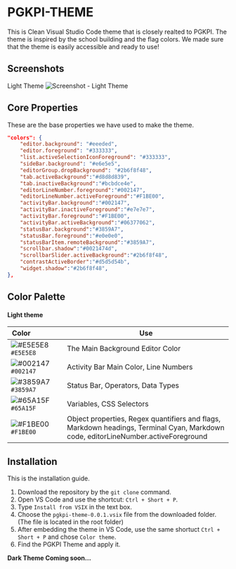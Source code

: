 # PGKPI-THEME 

This is Clean Visual Studio Code theme that is closely realted to PGKPI. The theme is inspired by the school building and the flag colors. We made sure that the theme is easily accessible and ready to use!

## Screenshots
Light Theme
![Screenshot - Light Theme](https://cdn.discordapp.com/attachments/900689339179216926/1022590122014814328/image_1.png)

## Core Properties
These are the base properties we have used to make the theme.

```json
"colors": {
	"editor.background": "#eeeded",
	"editor.foreground": "#333333",
	"list.activeSelectionIconForeground": "#333333",
	"sideBar.background": "#e6e5e5",
	"editorGroup.dropBackground": "#2b6f8f48",
	"tab.activeBackground":"#d8d8d839",
	"tab.inactiveBackground":"#bcbdce4e",
	"editorLineNumber.foreground":"#002147",
	"editorLineNumber.activeForeground":"#F1BE00",
	"activityBar.background":"#002147",
	"activityBar.inactiveForeground":"#e7e7e7",
	"activityBar.foreground":"#F1BE00",
	"activityBar.activeBackground":"#06377062",
	"statusBar.background":"#3859A7",
	"statusBar.foreground":"#e0e0e0",
	"statusBarItem.remoteBackground":"#3859A7",
	"scrollbar.shadow":"#0021474d",
	"scrollbarSlider.activeBackground":"#2b6f8f48",
	"contrastActiveBorder":"#d5d5d54b",
	"widget.shadow":"#2b6f8f48",	
},
```

## Color Palette
#### Light theme
| Color&nbsp;&nbsp;&nbsp;&nbsp;&nbsp;&nbsp;&nbsp;&nbsp;&nbsp;&nbsp;&nbsp;&nbsp;&nbsp;&nbsp;&nbsp; | Use |
| ---------- | ------------------------------------------------------------ |
| ![#E5E5E8](https://cdn.discordapp.com/attachments/900689339179216926/1022594807085940756/color-1.png) `#E5E5E8` | The Main Background Editor Color |
| ![#002147](https://cdn.discordapp.com/attachments/900689339179216926/1022595247517212682/color-2.png) `#002147` | Activity Bar Main Color, Line Numbers |
| ![#3859A7](https://cdn.discordapp.com/attachments/900689339179216926/1022596072088014858/color-3.png) `#3859A7` | Status Bar, Operators, Data Types |
| ![#65A15F](https://cdn.discordapp.com/attachments/900689339179216926/1022596583084277770/color-4.png) `#65A15F` | Variables, CSS Selectors |
| ![#F1BE00](https://cdn.discordapp.com/attachments/900689339179216926/1022597018604027914/color-5.png) `#F1BE00` | Object properties, Regex quantifiers and flags, Markdown headings, Terminal Cyan, Markdown code, editorLineNumber.activeForeground |


## Installation
This is the installation guide.

1. Download the repository by the `git clone` command.
2. Open VS Code and use the shortcut: `Ctrl + Short + P`.
3. Type `Install from VSIX` in the text box.
4. Choose the `pgkpi-theme-0.0.1.vsix` file from the downloaded folder. (The file is located in the root folder)
5. After embedding the theme in VS Code, use the same shortuct `Ctrl + Short + P` and chose `Color theme`.
6. Find the PGKPI Theme and apply it.

**Dark Theme Coming soon...**

